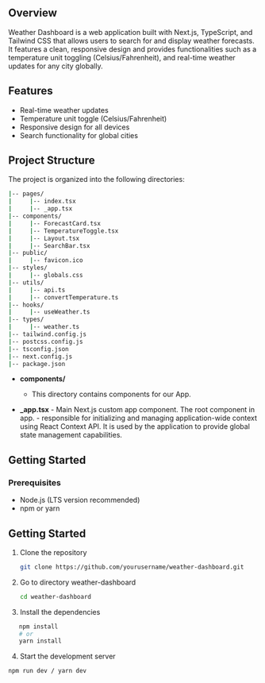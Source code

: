 ## Overview

Weather Dashboard is a web application built with Next.js, TypeScript, and Tailwind CSS that allows users to search for and display weather forecasts. It features a clean, responsive design and provides functionalities such as a temperature unit toggling (Celsius/Fahrenheit), and real-time weather updates for any city globally.

## Features

- Real-time weather updates
- Temperature unit toggle (Celsius/Fahrenheit)
- Responsive design for all devices
- Search functionality for global cities

## Project Structure

The project is organized into the following directories:

```sh
|-- pages/
|     |-- index.tsx
|     |-- _app.tsx
|-- components/
|     |-- ForecastCard.tsx
|     |-- TemperatureToggle.tsx
|     |-- Layout.tsx
|     |-- SearchBar.tsx
|-- public/
|     |-- favicon.ico
|-- styles/
|     |-- globals.css
|-- utils/
|     |-- api.ts
|     |-- convertTemperature.ts
|-- hooks/
|     |-- useWeather.ts
|-- types/
|     |-- weather.ts
|-- tailwind.config.js
|-- postcss.config.js
|-- tsconfig.json
|-- next.config.js
|-- package.json
```

- **components/**

  - This directory contains components for our App.

- **\_app.tsx** - Main Next.js custom app component. The root component in app. - responsible for initializing and managing application-wide context using React Context API. It is used by the application to provide global state management capabilities.

## Getting Started

### Prerequisites

- Node.js (LTS version recommended)
- npm or yarn

## Getting Started

1. Clone the repository
   ```bash
   git clone https://github.com/yourusername/weather-dashboard.git
   ```
2. Go to directory weather-dashboard
   ```bash
   cd weather-dashboard
   ```
3. Install the dependencies
```bash
   npm install
   # or
   yarn install
  ```
4. Start the development server

```bash
npm run dev / yarn dev
```
